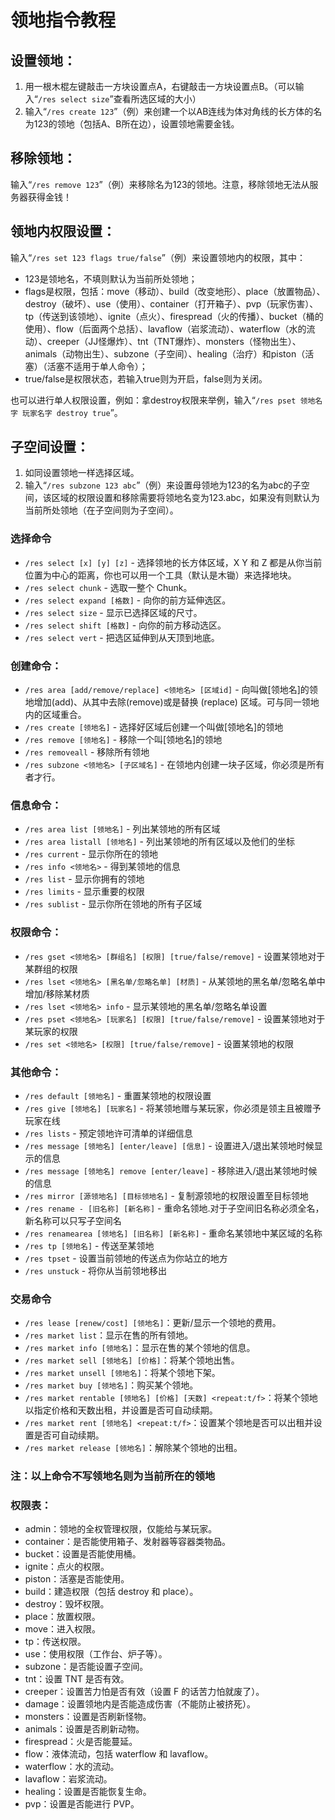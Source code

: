 # 领地指令教程

## 设置领地：

1. 用一根木棍左键敲击一方块设置点A，右键敲击一方块设置点B。（可以输入“`/res select size`”查看所选区域的大小）
2. 输入“`/res create 123`”（例）来创建一个以AB连线为体对角线的长方体的名为123的领地（包括A、B所在边），设置领地需要金钱。

## 移除领地：

输入“`/res remove 123`”（例）来移除名为123的领地。注意，移除领地无法从服务器获得金钱！

## 领地内权限设置：

输入“`/res set 123 flags true/false`”（例）来设置领地内的权限，其中：

* 123是领地名，不填则默认为当前所处领地；
* flags是权限，包括：move（移动）、build（改变地形）、place（放置物品）、destroy（破坏）、use（使用）、container（打开箱子）、pvp（玩家伤害）、tp（传送到该领地）、ignite（点火）、firespread（火的传播）、bucket（桶的使用）、flow（后面两个总括）、lavaflow（岩浆流动）、waterflow（水的流动）、creeper（JJ怪爆炸）、tnt（TNT爆炸）、monsters（怪物出生）、animals（动物出生）、subzone（子空间）、healing（治疗）和piston（活塞）（活塞不适用于单人命令）；
* true/false是权限状态，若输入true则为开启，false则为关闭。

也可以进行单人权限设置，例如：拿destroy权限来举例，输入“`/res pset 领地名字 玩家名字 destroy true`”。

## 子空间设置：

1. 如同设置领地一样选择区域。
2. 输入“`/res subzone 123 abc`”（例）来设置母领地为123的名为abc的子空间，该区域的权限设置和移除需要将领地名变为123.abc，如果没有则默认为当前所处领地（在子空间则为子空间）。

### **选择命令**

* `/res select [x] [y] [z]` - 选择领地的长方体区域，X Y 和 Z 都是从你当前位置为中心的距离，你也可以用一个工具（默认是木锄）来选择地块。
* `/res select chunk` - 选取一整个 Chunk。
* `/res select expand [格数]` - 向你的前方延伸选区。
* `/res select size` - 显示已选择区域的尺寸。
* `/res select shift [格数]` - 向你的前方移动选区。
* `/res select vert` - 把选区延伸到从天顶到地底。

### 创建命令：

* `/res area [add/remove/replace] <领地名> [区域id]` - 向叫做\[领地名]的领地增加(add)、从其中去除(remove)或是替换 (replace) 区域。可与同一领地内的区域重合。
* `/res create [领地名]` - 选择好区域后创建一个叫做\[领地名]的领地
* `/res remove [领地名]` - 移除一个叫\[领地名]的领地
* `/res removeall` - 移除所有领地
* `/res subzone <领地名> [子区域名]` - 在领地内创建一块子区域，你必须是所有者才行。

### 信息命令：

* `/res area list [领地名]` - 列出某领地的所有区域
* `/res area listall [领地名]` - 列出某领地的所有区域以及他们的坐标
* `/res current` - 显示你所在的领地
* `/res info <领地名>` - 得到某领地的信息
* `/res list` - 显示你拥有的领地
* `/res limits` - 显示重要的权限
* `/res sublist` - 显示你所在领地的所有子区域

### 权限命令：

* `/res gset <领地名> [群组名] [权限] [true/false/remove]` - 设置某领地对于某群组的权限
* `/res lset <领地名> [黑名单/忽略名单] [材质]` - 从某领地的黑名单/忽略名单中增加/移除某材质
* `/res lset <领地名> info` - 显示某领地的黑名单/忽略名单设置
* `/res pset <领地名> [玩家名] [权限] [true/false/remove]` - 设置某领地对于某玩家的权限
* `/res set <领地名> [权限] [true/false/remove]` - 设置某领地的权限

### 其他命令：

* `/res default [领地名]` - 重置某领地的权限设置
* `/res give [领地名] [玩家名]` - 将某领地赠与某玩家，你必须是领主且被赠予玩家在线
* `/res lists` - 预定领地许可清单的详细信息
* `/res message [领地名] [enter/leave] [信息]` - 设置进入/退出某领地时候显示的信息
* `/res message [领地名] remove [enter/leave]` - 移除进入/退出某领地时候的信息
* `/res mirror [源领地名] [目标领地名]` - 复制源领地的权限设置至目标领地
* `/res rename - [旧名称] [新名称]` - 重命名领地.对于子空间旧名称必须全名，新名称可以只写子空间名
* `/res renamearea [领地名] [旧名称] [新名称]` - 重命名某领地中某区域的名称
* `/res tp [领地名]` - 传送至某领地
* `/res tpset` - 设置当前领地的传送点为你站立的地方
* `/res unstuck` - 将你从当前领地移出

### 交易命令

* `/res lease [renew/cost] [领地名]`：更新/显示一个领地的费用。
* `/res market list`：显示在售的所有领地。
* `/res market info [领地名]`：显示在售的某个领地的信息。
* `/res market sell [领地名] [价格]`：将某个领地出售。
* `/res market unsell [领地名]`：将某个领地下架。
* `/res market buy [领地名]`：购买某个领地。
* `/res market rentable [领地名] [价格] [天数] <repeat:t/f>`：将某个领地以指定价格和天数出租，并设置是否可自动续期。
* `/res market rent [领地名] <repeat:t/f>`：设置某个领地是否可以出租并设置是否可自动续期。
* `/res market release [领地名]`：解除某个领地的出租。

### 注：以上命令不写领地名则为当前所在的领地

### 权限表：

* admin：领地的全权管理权限，仅能给与某玩家。
* container：是否能使用箱子、发射器等容器类物品。
* bucket：设置是否能使用桶。
* ignite：点火的权限。
* piston：活塞是否能使用。
* build：建造权限（包括 destroy 和 place）。
* destroy：毁坏权限。
* place：放置权限。
* move：进入权限。
* tp：传送权限。
* use：使用权限（工作台、炉子等）。
* subzone：是否能设置子空间。
* tnt：设置 TNT 是否有效。
* creeper：设置苦力怕是否有效（设置 F 的话苦力怕就废了）。
* damage：设置领地内是否能造成伤害（不能防止被挤死）。
* monsters：设置是否刷新怪物。
* animals：设置是否刷新动物。
* firespread：火是否能蔓延。
* flow：液体流动，包括 waterflow 和 lavaflow。
* waterflow：水的流动。
* lavaflow：岩浆流动。
* healing：设置是否能恢复生命。
* pvp：设置是否能进行 PVP。

